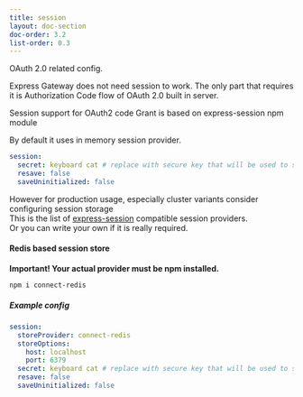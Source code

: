 ```yaml
---
title: session
layout: doc-section
doc-order: 3.2
list-order: 0.3
---
```


OAuth 2.0 related config.

Express Gateway does not need session to work. The only part that requires it is Authorization Code flow of OAuth 2.0 built in server. 

Session support for OAuth2 code Grant is based on express-session npm module

By default it uses in memory session provider. 

```yml
session: 
  secret: keyboard cat # replace with secure key that will be used to sign session cookie
  resave: false
  saveUninitialized: false
```

However for production usage, especially cluster variants consider configuring session storage  
This is the list of [express-session](https://github.com/expressjs/session#compatible-session-stores) compatible session providers.  
Or you can write your own if it is really required.



#### Redis based session store 

**Important! Your actual provider must be npm installed.**

`npm i connect-redis`

##### Example config
```yml
session: 
  storeProvider: connect-redis
  storeOptions:
    host: localhost
    port: 6379
  secret: keyboard cat # replace with secure key that will be used to sign session cookie
  resave: false
  saveUninitialized: false
```
